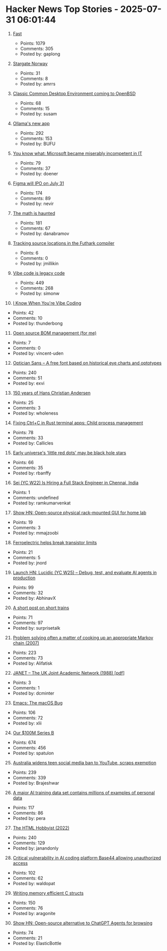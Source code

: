 # Hacker News Top Stories - 2025-07-31 06:01:44

1. [Fast](https://www.catherinejue.com/fast)
   - Points: 1079
   - Comments: 305
   - Posted by: gaplong

2. [Stargate Norway](https://openai.com/index/introducing-stargate-norway/)
   - Points: 31
   - Comments: 8
   - Posted by: amrrs

3. [Classic Common Desktop Environment coming to OpenBSD](https://undeadly.org/cgi?action=article;sid=20250730080301)
   - Points: 68
   - Comments: 15
   - Posted by: susam

4. [Ollama's new app](https://ollama.com/blog/new-app)
   - Points: 292
   - Comments: 153
   - Posted by: BUFU

5. [You know what: Microsoft became miserably incompetent in IT](https://mikekaganski.wordpress.com/2025/07/25/microsoft-anybody-home/)
   - Points: 79
   - Comments: 37
   - Posted by: doener

6. [Figma will IPO on July 31](https://www.figma.com/blog/ipo-pricing/)
   - Points: 174
   - Comments: 89
   - Posted by: nevir

7. [The math is haunted](https://overreacted.io/the-math-is-haunted/)
   - Points: 181
   - Comments: 67
   - Posted by: danabramov

8. [Tracking source locations in the Futhark compiler](https://futhark-lang.org/blog/2025-07-29-tracking-source-locations.html)
   - Points: 6
   - Comments: 0
   - Posted by: jmillikin

9. [Vibe code is legacy code](https://blog.val.town/vibe-code)
   - Points: 449
   - Comments: 268
   - Posted by: simonw

10. [I Know When You're Vibe Coding](https://alexkondov.com/i-know-when-youre-vibe-coding/)
   - Points: 42
   - Comments: 10
   - Posted by: thunderbong

11. [Open source BOM management (for me)](https://www.vincentuden.xyz/blog/pcb_management)
   - Points: 7
   - Comments: 0
   - Posted by: vincent-uden

12. [Optician Sans – A free font based on historical eye charts and optotypes](https://optician-sans.com/)
   - Points: 240
   - Comments: 51
   - Posted by: exvi

13. [150 years of Hans Christian Andersen](https://www.newstatesman.com/culture/books/book-of-the-day/2025/07/150-years-of-the-bizarre-hans-christian-andersen)
   - Points: 25
   - Comments: 3
   - Posted by: wholeness

14. [Fixing Ctrl+C in Rust terminal apps: Child process management](https://www.fiveonefour.com/blog/Fixing-ctrl-c-in-terminal-apps-child-process-management)
   - Points: 78
   - Comments: 33
   - Posted by: Callicles

15. [Early universe's 'little red dots' may be black hole stars](https://www.science.org/content/article/early-universe-s-little-red-dots-may-be-black-hole-stars)
   - Points: 66
   - Comments: 35
   - Posted by: rbanffy

16. [Sei (YC W22) Is Hiring a Full Stack Engineer in Chennai, India](https://www.ycombinator.com/companies/sei/jobs/LeAtLYf-full-stack-engineer-typescript-react-gen-ai)
   - Points: 1
   - Comments: undefined
   - Posted by: ramkumarvenkat

17. [Show HN: Open-source physical rack-mounted GUI for home lab](https://www.getubo.com/post/gui-for-raspberry-pi-inside-mini-racks)
   - Points: 19
   - Comments: 3
   - Posted by: mmajzoobi

18. [Ferroelectric helps break transistor limits](https://spectrum.ieee.org/negative-capacitance-schottky-limit)
   - Points: 21
   - Comments: 5
   - Posted by: jnord

19. [Launch HN: Lucidic (YC W25) – Debug, test, and evaluate AI agents in production](undefined)
   - Points: 99
   - Comments: 32
   - Posted by: AbhinavX

20. [A short post on short trains](https://shakeddown.substack.com/p/a-short-post-on-short-trains)
   - Points: 71
   - Comments: 97
   - Posted by: surprisetalk

21. [Problem solving often a matter of cooking up an appropriate Markov chain (2007)](http://math.uchicago.edu/~shmuel/Network-course-readings/Markov_chain_tricks.pdf)
   - Points: 223
   - Comments: 73
   - Posted by: Alifatisk

22. [JANET – The UK Joint Academic Network (1988) [pdf]](https://serials.uksg.org/articles/35/files/submission/proof/35-1-35-1-10-20150210.pdf)
   - Points: 3
   - Comments: 1
   - Posted by: dcminter

23. [Emacs: The macOS Bug](https://xlii.space/eng/emacs-the-macos-bug/)
   - Points: 106
   - Comments: 72
   - Posted by: xlii

24. [Our $100M Series B](https://oxide.computer/blog/our-100m-series-b)
   - Points: 674
   - Comments: 456
   - Posted by: spatulon

25. [Australia widens teen social media ban to YouTube, scraps exemption](https://www.reuters.com/legal/litigation/australia-widens-teen-social-media-ban-youtube-scraps-exemption-2025-07-29/)
   - Points: 239
   - Comments: 339
   - Posted by: Brajeshwar

26. [A major AI training data set contains millions of examples of personal data](https://www.technologyreview.com/2025/07/18/1120466/a-major-ai-training-data-set-contains-millions-of-examples-of-personal-data/)
   - Points: 117
   - Comments: 86
   - Posted by: pera

27. [The HTML Hobbyist (2022)](https://www.htmlhobbyist.com/)
   - Points: 240
   - Comments: 129
   - Posted by: janandonly

28. [Critical vulnerability in AI coding platform Base44 allowing unauthorized access](https://www.wiz.io/blog/critical-vulnerability-base44)
   - Points: 102
   - Comments: 62
   - Posted by: waldopat

29. [Writing memory efficient C structs](https://tomscheers.github.io/2025/07/29/writing-memory-efficient-structs-post.html)
   - Points: 150
   - Comments: 76
   - Posted by: aragonite

30. [Show HN: Open-source alternative to ChatGPT Agents for browsing](https://github.com/trymeka/agent)
   - Points: 74
   - Comments: 21
   - Posted by: ElasticBottle

